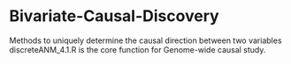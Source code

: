 # Bivariate-Causal-Discovery
Methods to uniquely determine the causal direction between two variables
discreteANM_4.1.R is the core function for Genome-wide causal study.
